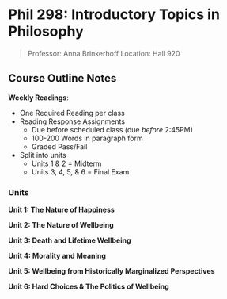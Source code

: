 # Phil 298: Introductory Topics in Philosophy

> Professor: Anna Brinkerhoff
> Location: Hall 920


## Course Outline Notes

**Weekly Readings**:

- One Required Reading per class
- Reading Response Assignments
    - Due before scheduled class (due *before* 2:45PM)
    - 100-200 Words in paragraph form
    - Graded Pass/Fail
- Split into units
    - Units 1 & 2 = Midterm
    - Units 3, 4, 5, & 6 = Final Exam

### Units

**Unit 1: The Nature of Happiness**

**Unit 2: The Nature of Wellbeing**

**Unit 3: Death and Lifetime Wellbeing**

**Unit 4: Morality and Meaning**

**Unit 5: Wellbeing from Historically Marginalized Perspectives**

**Unit 6: Hard Choices & The Politics of Wellbeing**
